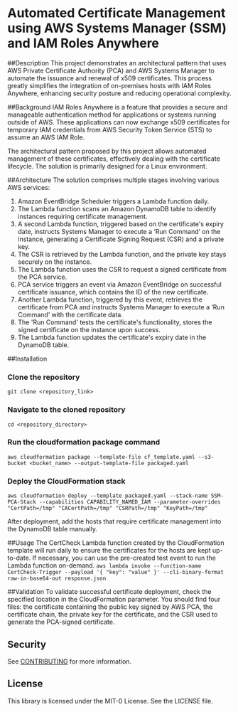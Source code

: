 # Automated Certificate Management using AWS Systems Manager (SSM) and IAM Roles Anywhere

##Description
This project demonstrates an architectural pattern that uses AWS Private Certificate Authority (PCA) and AWS Systems Manager to automate the issuance and renewal of x509 certificates. This process greatly simplifies the integration of on-premises hosts with IAM Roles Anywhere, enhancing security posture and reducing operational complexity.


##Background
IAM Roles Anywhere is a feature that provides a secure and manageable authentication method for applications or systems running outside of AWS. These applications can now exchange x509 certificates for temporary IAM credentials from AWS Security Token Service (STS) to assume an AWS IAM Role.

The architectural pattern proposed by this project allows automated management of these certificates, effectively dealing with the certificate lifecycle. The solution is primarily designed for a Linux environment.

##Architecture
The solution comprises multiple stages involving various AWS services:

1. Amazon EventBridge Scheduler triggers a Lambda function daily.
2. The Lambda function scans an Amazon DynamoDB table to identify instances requiring certificate management.
3. A second Lambda function, triggered based on the certificate's expiry date, instructs Systems Manager to execute a ‘Run Command’ on the instance, generating a Certificate Signing Request (CSR) and a private key.
4. The CSR is retrieved by the Lambda function, and the private key stays securely on the instance.
5. The Lambda function uses the CSR to request a signed certificate from the PCA service.
6. PCA service triggers an event via Amazon EventBridge on successful certificate issuance, which contains the ID of the new certificate.
7. Another Lambda function, triggered by this event, retrieves the certificate from PCA and instructs Systems Manager to execute a ‘Run Command’ with the certificate data.
8. The 'Run Command' tests the certificate's functionality, stores the signed certificate on the instance upon success.
9. The Lambda function updates the certificate's expiry date in the DynamoDB table.

##Installation
### Clone the repository
`git clone <repository_link>`

### Navigate to the cloned repository
`cd <repository_directory>`

### Run the cloudformation package command
`aws cloudformation package --template-file cf_template.yaml --s3-bucket <bucket_name> --output-template-file packaged.yaml`

### Deploy the CloudFormation stack
`aws cloudformation deploy --template packaged.yaml --stack-name SSM-PCA-Stack --capabilities CAPABILITY_NAMED_IAM --parameter-overrides "CertPath=/tmp" "CACertPath=/tmp" "CSRPath=/tmp" "KeyPath=/tmp"`

After deployment, add the hosts that require certificate management into the DynamoDB table manually.

##Usage
The CertCheck Lambda function created by the CloudFormation template will run daily to ensure the certificates for the hosts are kept up-to-date. If necessary, you can use the pre-created test event to run the Lambda function on-demand.
`aws lambda invoke --function-name CertCheck-Trigger --payload '{ "key": "value" }' --cli-binary-format raw-in-base64-out response.json`

##Validation
To validate successful certificate deployment, check the specified location in the CloudFormation parameter. You should find four files: the certificate containing the public key signed by AWS PCA, the certificate chain, the private key for the certificate, and the CSR used to generate the PCA-signed certificate.

## Security

See [CONTRIBUTING](CONTRIBUTING.md#security-issue-notifications) for more information.

## License

This library is licensed under the MIT-0 License. See the LICENSE file.

